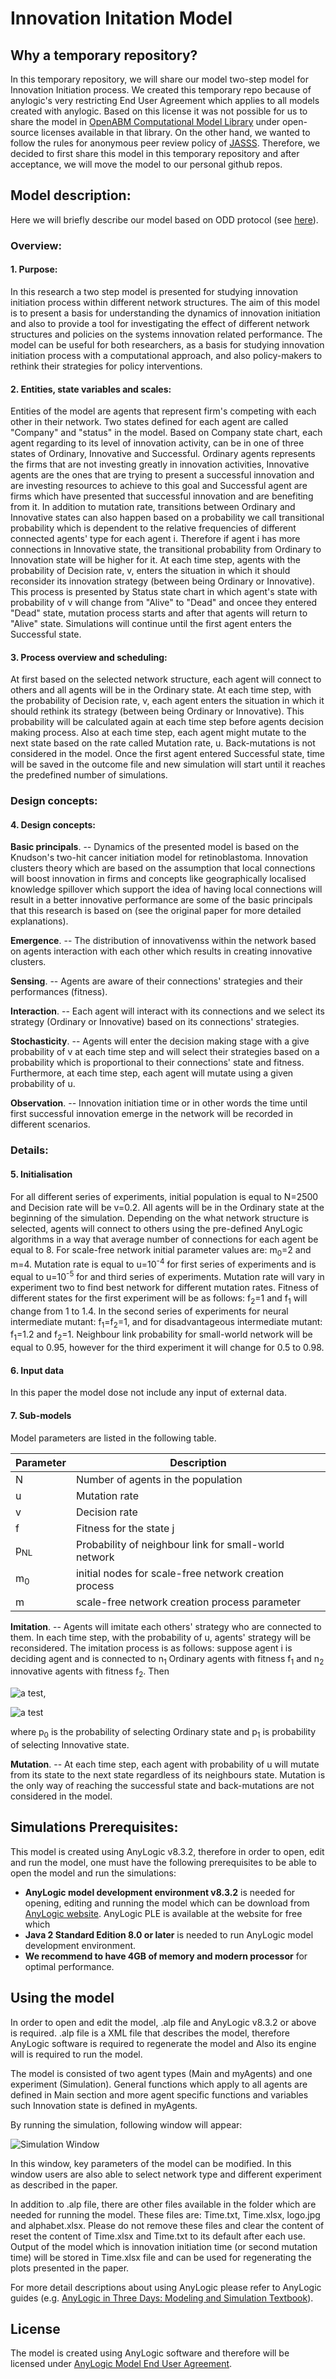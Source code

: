 # Innovation Initation Model

## Why a temporary repository?
In this temporary repository, we will share our model two-step model for Innovation Initiation process.
We created this temporary repo because of anylogic's very restricting End User Agreement which applies to all models created with anylogic. Based on this license it was not possible for us to share the model in [OpenABM Computational Model Library](https://www.comses.net/codebases/) under open-source licenses available in that library. On the other hand, we wanted to follow the rules for anonymous peer review policy of [JASSS](http://jasss.soc.surrey.ac.uk/JASSS.html). Therefore, we decided to first share this model in this temporary repository and after acceptance, we will move the model to our personal github repos.

## Model description:
Here we will briefly describe our model based on ODD protocol (see [here](https://link.springer.com/chapter/10.1007/978-3-319-66948-9_15)).

### Overview:

#### 1. Purpose:

In this research a two step model is presented for studying innovation initiation process within different network structures. The aim of this model is to present a basis for understanding the dynamics of innovation initiation and also to provide a tool for investigating the effect of different network structures and policies on the systems innovation related performance. The model can be useful for both researchers, as a basis for studying innovation initiation process with a computational approach, and also policy-makers to rethink their strategies for policy interventions.

#### 2. Entities, state variables and scales:

Entities of the model are agents that represent firm's competing with each other in their network. Two states defined for each agent are called "Company" and "status" in the model. Based on Company state chart, each agent regarding to its level of innovation activity, can be in one of three states of Ordinary, Innovative and Successful. Ordinary agents represents the firms that are not investing greatly in innovation activities, Innovative agents are the ones that are trying to present a successful innovation and are investing resources to achieve to this goal and Successful agent are firms which have presented that successful innovation and are benefiting from it. In addition to mutation rate, transitions between Ordinary and Innovative states can also happen based on a probability we call transitional probability which is dependent to the relative frequencies of different connected agents' type for each agent i. Therefore if agent i has more connections in Innovative state, the transitional probability from Ordinary to Innovation state will be higher for it. At each time step, agents with the probability of Decision rate, v, enters the situation in which it should reconsider its innovation strategy (between being Ordinary or Innovative). This process is presented by Status state chart in which agent's state with probability of v will change from "Alive" to "Dead" and oncee they entered "Dead" state, mutation process starts and after that agents will return to "Alive" state. Simulations will continue until the first agent enters the Successful state.


#### 3. Process overview and scheduling:

At first based on the selected network structure, each agent will connect to others and all agents will be in the Ordinary state. At each time step, with the probability of Decision rate, v, each agent enters the situation in which it should rethink its strategy (between being Ordinary or Innovative). This probability will be calculated again at each time step before agents decision making process. Also at each time step, each agent might mutate to the next state based on the rate called Mutation rate, u. Back-mutations is not considered in the model. Once the first agent entered Successful state, time will be saved in the outcome file and new simulation will start until it reaches the predefined number of simulations.

### Design concepts:

#### 4. Design concepts:

**Basic principals**. -- Dynamics of the presented model is based on the Knudson's two-hit cancer initiation model for retinoblastoma. Innovation clusters theory which are based on the assumption that local connections will boost innovation in firms and concepts like geographically localised knowledge spillover which support the idea of having local connections will result in a better innovative performance are some of the basic principals that this research is based on (see the original paper for more detailed explanations).

**Emergence**. -- The distribution of innovativenss within the network based on agents interaction with each other which results in creating innovative clusters.

**Sensing**. -- Agents are aware of their connections' strategies and their performances (fitness).

**Interaction**. -- Each agent will interact with its connections and we select its strategy (Ordinary or Innovative) based on its connections' strategies.

**Stochasticity**. -- Agents will enter the decision making stage with a give probability of v at each time step and will select their strategies based on a probability which is proportional to their connections' state and fitness. Furthermore, at each time step, each agent will mutate using a given probability of u.

**Observation**. -- Innovation initiation time or in other words the time until first successful innovation emerge in the network will be recorded in different scenarios.

### Details:

#### 5. Initialisation

For all different series of experiments, initial population is equal to N=2500 and Decision rate will be v=0.2. All agents will be in the Ordinary state at the beginning of the simulation. Depending on the what network structure is selected, agents will connect to others using the pre-defined AnyLogic algorithms in a way that average number of connections for each agent be equal to 8. For scale-free network initial parameter values are: m<sub>0</sub>=2 and m=4. Mutation rate is equal to u=10<sup>-4</sup> for first series of experiments and is equal to u=10<sup>-5</sup> for and third series of experiments. Mutation rate will vary in experiment two to find best network for different mutation rates. Fitness of different states for the first experiment will be as follows: f<sub>2</sub>=1 and f<sub>1</sub> will change from 1 to 1.4. In the second series of experiments for neural intermediate mutant: f<sub>1</sub>=f<sub>2</sub>=1, and for disadvantageous intermediate mutant: f<sub>1</sub>=1.2 and f<sub>2</sub>=1. Neighbour link probability for small-world network will be equal to 0.95, however for the third experiment it will change for 0.5 to 0.98.

#### 6. Input data

In this paper the model dose not include any input of external data.

#### 7. Sub-models

Model parameters are listed in the following table.

|Parameter |Description                                              |
|----------|---------------------------------------------------------|
|N         |Number of agents in the population                       |
|u         |Mutation rate                                            |
|v         |Decision rate                                            |
|f         |Fitness for the state j                                  |
|p<sub>NL</sub>    |Probability of neighbour link for small-world network    |
|m<sub>0</sub>     |initial nodes for scale-free network creation process    |
|m         |scale-free network creation process parameter            |


**Imitation**. -- Agents will imitate each others' strategy who are connected to them. In each time step, with the probability of u, agents' strategy will be reconsidered. The imitation process is as follows: suppose agent i is deciding agent and is connected to n<sub>1</sub> Ordinary agents with fitness f<sub>1</sub> and n<sub>2</sub> innovative agents with fitness f<sub>2</sub>. Then

![a test](CodeCogsEqn1.gif),

![a test](CodeCogsEqn2.gif)

where  p<sub>0</sub> is the probability of selecting Ordinary state and p<sub>1</sub> is probability of selecting Innovative state.


**Mutation**. -- At each time step, each agent with probability of u will mutate from its state to the next state regardless of its neighbours state. Mutation is the only way of reaching the successful state and back-mutations are not considered in the model.

## Simulations Prerequisites:
This model is created using AnyLogic v8.3.2, therefore in order to open, edit and run the model, one must have the following prerequisites  to be able to open the model  and run the simulations:

* **AnyLogic model development environment v8.3.2** is needed for opening, editing and running the model which can be download from [AnyLogic website](https://www.anylogic.com/downloads/). AnyLogic PLE is available at the website for free which
* **Java 2 Standard Edition 8.0 or later** is needed to run AnyLogic model development environment.
* **We recommend to have 4GB of memory and modern processor** for optimal performance.

## Using the model
In order to open and edit the model, .alp file and AnyLogic v8.3.2 or above is required. .alp file is a XML file that describes the model, therefore AnyLogic software is required to regenerate the model and Also its engine will is required to run the model.

The model is consisted of two agent types (Main and myAgents) and one experiment (Simulation). General functions which apply to all agents are defined in Main section and more agent specific functions and variables such Innovation state is defined in myAgents.

By running the simulation, following window will appear:

![Simulation Window](SimulationWindow.png)

In this window, key parameters of the model can be modified. In this window users are also able to select network type and different experiment as described in the paper.

In addition to .alp file, there are other files available in the folder which are needed for running the model. These files are: Time.txt, Time.xlsx, logo.jpg and alphabet.xlsx. Please do not remove these files and clear the content of reset the content of Time.xlsx and Time.txt to its default after each use. Output of the model which is innovation initiation time (or second mutation time) will be stored in Time.xlsx file and can be used for regenerating the plots presented in the paper.


For more detail descriptions about using AnyLogic please refer to AnyLogic guides (e.g. [AnyLogic in Three Days: Modeling and Simulation Textbook](https://www.anylogic.com/resources/books/free-simulation-book-and-modeling-tutorials/)).

## License
The model is created using AnyLogic software and therefore will be licensed under [AnyLogic Model End User Agreement](https://www.anylogic.com/upload/license_agreements/anylogic-model-end-user-agreement.pdf).  
